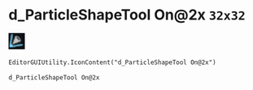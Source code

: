 # d_ParticleShapeTool On@2x `32x32`
<img src="/img/d_ParticleShapeTool%20On.png" width=32 height=32>

``` CSharp
EditorGUIUtility.IconContent("d_ParticleShapeTool On@2x")
```
```
d_ParticleShapeTool On@2x
```

